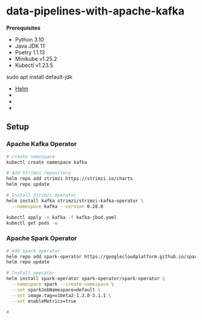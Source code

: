 # data-pipelines-with-apache-kafka

**Prerequisites**

- Python 3.10
- Java JDK 11
- Poetry 1.1.13
- Minikube v1.25.2
- Kubectl v1.23.5




sudo apt install default-jdk
- [Helm](https://helm.sh/docs/intro/install/)
- []()
- []()
- []()

## Setup

### Apache Kafka Operator

```sh
# create namespace
kubectl create namespace kafka

# Add Strimzi repository
helm repo add strimzi https://strimzi.io/charts
helm repo update

# Install Strimzi Operator
helm install kafka strimzi/strimzi-kafka-operator \
  --namespace kafka --version 0.28.0

kubectl apply -n kafka -f kafka-jbod.yaml
kubectl get pods -w
```

### Apache Spark Operator

```sh
# Add Spark operator
helm repo add spark-operator https://googlecloudplatform.github.io/spark-on-k8s-operator
helm repo update

# Install operator
helm install spark-operator spark-operator/spark-operator \
  --namespace spark --create-namespace \
  --set sparkJobNamespace=default \
  --set image.tag=v1beta2-1.3.0-3.1.1 \
  --set enableMetrics=true

# 

```
